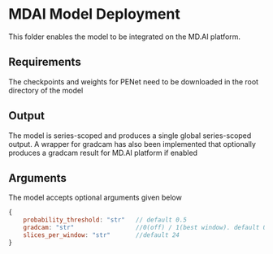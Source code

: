 # MDAI Model Deployment

This folder enables the model to be integrated on the MD.AI platform.

## Requirements
The checkpoints and weights for PENet need to be downloaded in the root directory of the model

## Output
The model is series-scoped and produces a single global series-scoped output. A wrapper for gradcam has also been implemented that optionally produces a gradcam result for MD.AI platform if enabled

## Arguments
The model accepts optional arguments given below

```javascript
{
    probability_threshold: "str"   // default 0.5
    gradcam: "str"                 //0(off) / 1(best window). default 0
    slices_per_window: "str"       //default 24
}
```
 
